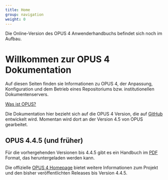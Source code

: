 ```yaml
---
title: Home
group: navigation
weight: 0
---
```


<p class="note">
Die Online-Version des OPUS 4 Anwenderhandbuchs befindet sich noch im Aufbau.
</p>

# Willkommen zur OPUS 4 Dokumentation

Auf diesen Seiten finden sie Informationen zu OPUS 4, der Anpassung, Konfiguration und dem Betrieb eines Repositoriums
bzw. institutionellen Dokumentenservers.

[Was ist OPUS?](introduction.html)

Die Dokumentation hier bezieht sich auf die OPUS 4 Version, die auf [GitHub][GITHUB] entwickelt wird. Momentan
wird dort an der Version 4.5 von OPUS gearbeitet.

## OPUS 4.4.5 (und früher)

Für die vorhergehenden Versionen bis 4.4.5 gibt es ein Handbuch im [PDF][OPUS4PDF] Format, das heruntergeladen werden
kann.

Die offizielle [OPUS 4 Homepage][OPUS4] bietet weitere Informationen zum Projekt und den bisher veröffentlichten
Releases bis Version 4.4.5.

[GNUGPL]: http://www.gnu.org/copyleft/gpl.html
[OPUS4]: http://opus4.kobv.de
[OPUS4PDF]: https://www.kobv.de/wp-content/uploads/2015/03/kobv_opus_dokumentation_version-4.4.4_de.pdf
[GITHUB]: https://github.com/opus4
[DEVDOC]: https://opus4.github.io

